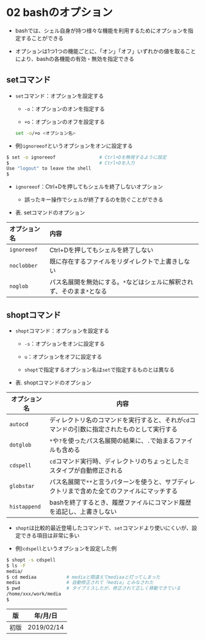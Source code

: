 02 bashのオプション
=================

* bashでは、シェル自身が持つ様々な機能を利用するためにオプションを指定することができる

* オプションは1つ1つの機能ごとに、「オン」「オフ」いずれかの値を取ることにより、bashの各機能の有効・無効を指定できる



## setコマンド

* `set`コマンド：オプションを設定する

  * `-o`：オプションのオンを指定する

  * `+o`：オプションのオフを設定する

  ```bash
  set -o/+o <オプション名>
  ```

* 例)`ignoreeof`というオプションをオンに設定する

```bash
$ set -o ignoreeof                # Ctrl+Dを無視するように設定
$                                 # Ctrl+Dを入力
Use "logout" to leave the shell
$
```

* `ignoreeof`：Ctrl+Dを押してもシェルを終了しないオプション

  * 誤ったキー操作でシェルが終了するのを防ぐことができる

* 表. setコマンドのオプション

| オプション名 | 内容                                                                   |
| :----------- | :--------------------------------------------------------------------- |
| `ignoreeof`  | Ctrl+Dを押してもシェルを終了しない                                     |
| `noclobber`  | 既に存在するファイルをリダイレクトで上書きしない                       |
| `noglob`     | パス名展開を無効にする。`*`などはシェルに解釈されず、そのまま`*`となる |



## shoptコマンド

* `shopt`コマンド：オプションを設定する

  * `-s`：オプションをオンに設定する

  * `u`：オプションをオフに設定する

  * `shopt`で指定するオプション名は`set`で指定するものとは異なる

* 表. shoptコマンドのオプション

| オプション名 | 内容                                                                                         |
| ------------ | -------------------------------------------------------------------------------------------- |
| `autocd`     | ディレクトリ名のコマンドを実行すると、それが`cd`コマンドの引数に指定されたものとして実行する |
| `dotglob`    | `*`や`?`を使ったパス名展開の結果に、`.`で始まるファイルも含める                              |
| `cdspell`    | `cd`コマンド実行時、ディレクトリのちょっとしたミスタイプが自動修正される                     |
| `globstar`   | パス名展開で`**`と言うパターンを使うと、サブディレクトリまで含めた全てのファイルにマッチする |
| `histappend` | bashを終了するとき、履歴ファイルにコマンド履歴を追記し、上書きしない                         |

* `shopt`は比較的最近登場したコマンドで、`set`コマンドより使いにくいが、設定できる項目は非常に多い

* 例)`cdspell`というオプションを設定した例

```bash
$ shopt -s cdspell
$ ls -F
media/
$ cd mediaa           # mediaと間違えてmediaaと打ってしまった
media                 # 自動修正されて「media」とみなされた
$ pwd                 # タイプミスしたが、修正されて正しく移動できている
/home/xxx/work/media
$
```



| 版 |  年/月/日 |
|----|----------|
|初版|2019/02/14|
